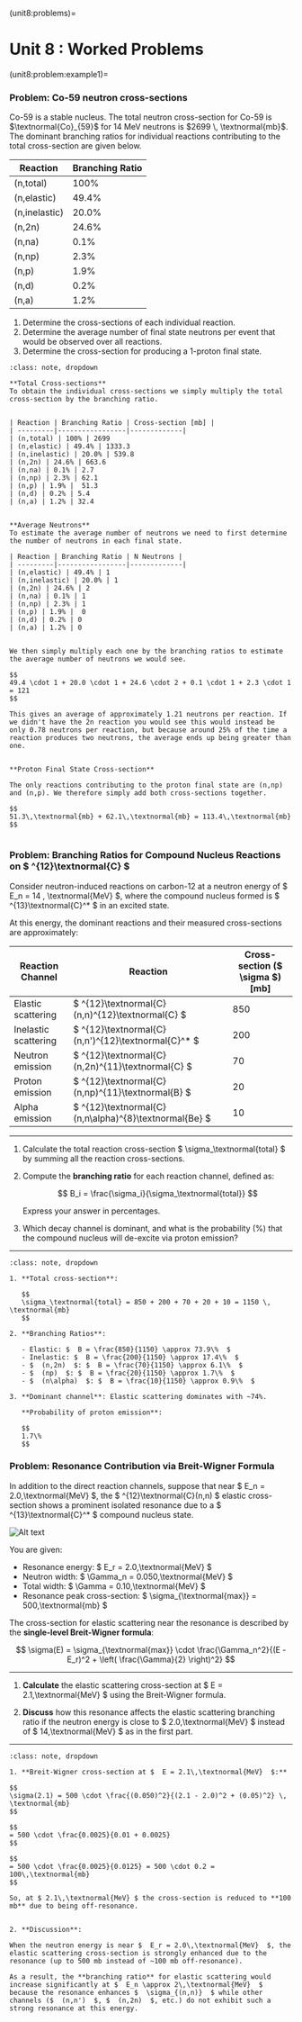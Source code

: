 (unit8:problems)=
# Unit 8 : Worked Problems

(unit8:problem:example1)=
### Problem: Co-59 neutron cross-sections

Co-59 is a stable nucleus. The total neutron cross-section for Co-59 is $\textnormal{Co}_{59}$ for 14 MeV neutrons is $2699 \, \textnormal{mb}$. The dominant branching ratios for individual reactions contributing to the total cross-section are given below.

| Reaction | Branching Ratio |
| ---------|-----------------|
| (n,total) | 100% |
| (n,elastic) | 49.4% |
| (n,inelastic) | 20.0% |
| (n,2n) | 24.6% |
| (n,na) | 0.1% |
| (n,np) | 2.3% |
| (n,p) | 1.9% |
| (n,d) | 0.2% |
| (n,a) | 1.2% |


1. Determine the cross-sections of each individual reaction.
2. Determine the average number of final state neutrons per event that would be observed over all reactions.
3. Determine the cross-section for producing a 1-proton final state.


```{admonition} Solution
:class: note, dropdown

**Total Cross-sections**
To obtain the individual cross-sections we simply multiply the total cross-section by the branching ratio.


| Reaction | Branching Ratio | Cross-section [mb] | 
| ---------|-----------------|-------------|
| (n,total) | 100% | 2699
| (n,elastic) | 49.4% | 1333.3
| (n,inelastic) | 20.0% | 539.8
| (n,2n) | 24.6% | 663.6
| (n,na) | 0.1% | 2.7
| (n,np) | 2.3% | 62.1
| (n,p) | 1.9% |  51.3
| (n,d) | 0.2% | 5.4
| (n,a) | 1.2% | 32.4


**Average Neutrons**
To estimate the average number of neutrons we need to first determine the number of neutrons in each final state.

| Reaction | Branching Ratio | N Neutrons | 
| ---------|-----------------|-------------|
| (n,elastic) | 49.4% | 1
| (n,inelastic) | 20.0% | 1
| (n,2n) | 24.6% | 2
| (n,na) | 0.1% | 1
| (n,np) | 2.3% | 1
| (n,p) | 1.9% |  0
| (n,d) | 0.2% | 0
| (n,a) | 1.2% | 0


We then simply multiply each one by the branching ratios to estimate the average number of neutrons we would see.

$$
49.4 \cdot 1 + 20.0 \cdot 1 + 24.6 \cdot 2 + 0.1 \cdot 1 + 2.3 \cdot 1 = 121
$$

This gives an average of approximately 1.21 neutrons per reaction. If we didn't have the 2n reaction you would see this would instead be only 0.78 neutrons per reaction, but because around 25% of the time a reaction produces two neutrons, the average ends up being greater than one.


**Proton Final State Cross-section**

The only reactions contributing to the proton final state are (n,np) and (n,p). We therefore simply add both cross-sections together.

$$
51.3\,\textnormal{mb} + 62.1\,\textnormal{mb} = 113.4\,\textnormal{mb}
$$


```


### Problem: Branching Ratios for Compound Nucleus Reactions on $ ^{12}\textnormal{C} $

Consider neutron-induced reactions on carbon-12 at a neutron energy of $  E_n = 14 \, \textnormal{MeV}  $, where the compound nucleus formed is $ ^{13}\textnormal{C}^* $ in an excited state.

At this energy, the dominant reactions and their measured cross-sections are approximately:

| Reaction Channel | Reaction | Cross-section ($  \sigma  $) [mb] |
|-------------------|-----------|-----------------------------------|
| Elastic scattering | $ ^{12}\textnormal{C}(n,n)^{12}\textnormal{C} $ | 850 |
| Inelastic scattering | $ ^{12}\textnormal{C}(n,n')^{12}\textnormal{C}^* $ | 200 |
| Neutron emission | $ ^{12}\textnormal{C}(n,2n)^{11}\textnormal{C} $ | 70 |
| Proton emission | $ ^{12}\textnormal{C}(n,np)^{11}\textnormal{B} $ | 20 |
| Alpha emission | $ ^{12}\textnormal{C}(n,n\alpha)^{8}\textnormal{Be} $ | 10 |

---

1. Calculate the total reaction cross-section $  \sigma_\textnormal{total}  $ by summing all the reaction cross-sections.

2. Compute the **branching ratio** for each reaction channel, defined as:

   $$
   B_i = \frac{\sigma_i}{\sigma_\textnormal{total}}
   $$

   Express your answer in percentages.

3. Which decay channel is dominant, and what is the probability (%) that the compound nucleus will de-excite via proton emission?

---


```{admonition} Solution
:class: note, dropdown

1. **Total cross-section**:

   $$
   \sigma_\textnormal{total} = 850 + 200 + 70 + 20 + 10 = 1150 \, \textnormal{mb}
   $$

2. **Branching Ratios**:

   - Elastic: $  B = \frac{850}{1150} \approx 73.9\%  $
   - Inelastic: $  B = \frac{200}{1150} \approx 17.4\%  $
   - $  (n,2n)  $: $  B = \frac{70}{1150} \approx 6.1\%  $
   - $  (np)  $: $  B = \frac{20}{1150} \approx 1.7\%  $
   - $  (n\alpha)  $: $  B = \frac{10}{1150} \approx 0.9\%  $

3. **Dominant channel**: Elastic scattering dominates with ~74%.

   **Probability of proton emission**:

   $$
   1.7\%
   $$

```


### Problem: Resonance Contribution via Breit-Wigner Formula

In addition to the direct reaction channels, suppose that near $  E_n = 2.0\,\textnormal{MeV}  $, the $ ^{12}\textnormal{C}(n,n) $ elastic cross-section shows a prominent isolated resonance due to a $ ^{13}\textnormal{C}^* $ compound nucleus state.

![Alt text](image-1.png)

You are given:
- Resonance energy: $  E_r = 2.0\,\textnormal{MeV}  $
- Neutron width: $  \Gamma_n = 0.050\,\textnormal{MeV}  $
- Total width: $  \Gamma = 0.10\,\textnormal{MeV}  $
- Resonance peak cross-section: $  \sigma_{\textnormal{max}} = 500\,\textnormal{mb}  $
  
The cross-section for elastic scattering near the resonance is described by the **single-level Breit-Wigner formula**:

$$
\sigma(E) = \sigma_{\textnormal{max}} \cdot \frac{\Gamma_n^2}{(E - E_r)^2 + \left( \frac{\Gamma}{2} \right)^2}
$$

---


1. **Calculate** the elastic scattering cross-section at $  E = 2.1\,\textnormal{MeV}  $ using the Breit-Wigner formula.

2. **Discuss** how this resonance affects the elastic scattering branching ratio if the neutron energy is close to $  2.0\,\textnormal{MeV}  $ instead of $ 14\,\textnormal{MeV} $ as in the first part.

---



```{admonition} Solution
:class: note, dropdown

1. **Breit-Wigner cross-section at $  E = 2.1\,\textnormal{MeV}  $:**

$$
\sigma(2.1) = 500 \cdot \frac{(0.050)^2}{(2.1 - 2.0)^2 + (0.05)^2} \, \textnormal{mb}
$$

$$
= 500 \cdot \frac{0.0025}{0.01 + 0.0025}
$$

$$
= 500 \cdot \frac{0.0025}{0.0125} = 500 \cdot 0.2 = 100\,\textnormal{mb}
$$

So, at $ 2.1\,\textnormal{MeV} $ the cross-section is reduced to **100 mb** due to being off-resonance.


2. **Discussion**:

When the neutron energy is near $  E_r = 2.0\,\textnormal{MeV}  $, the elastic scattering cross-section is strongly enhanced due to the resonance (up to 500 mb instead of ~100 mb off-resonance). 

As a result, the **branching ratio** for elastic scattering would increase significantly at $  E_n \approx 2\,\textnormal{MeV}  $ because the resonance enhances $  \sigma_{(n,n)}  $ while other channels ($  (n,n')  $, $  (n,2n)  $, etc.) do not exhibit such a strong resonance at this energy.



```

<!-- 
## Worked Example: Neutron-Induced Fission of $ ^{235}U $

A possible reaction for the neutron-induced fission of $ ^{235}U $ is:


$$
 ^{235}_{92}U + n \to ^{139}_{52}Te + ^{94}_{40}Zr + X 
 $$


1. What is $ X $?
2. How much energy is released in this process?
3. Considering that $ ^{94}_{40}Zr $ is stable, but the stable isobar with $ A = 139 $ is $ ^{139}_{57}La $, how much additional energy is released by the decay of $ ^{139}_{52}Te $? If this takes place in a nuclear reactor, is this additional energy a useful contribution to the reactor's power output?
4. Using the Semi-Empirical Mass Formula (SEMF), which isobar with $ A = 139 $ would you expect to be stable? If it is not $ ^{139}_{57}La $, explain the apparent discrepancy.

Masses:
- $ ^{235}U $: 235.04393 u
- $ ^{139}Te $: 138.93473 u
- $ ^{94}Zr $: 93.90632 u
- $ ^{139}La $: 138.90635 u
- $ n $: 1.00866 u
- $ e^- $: 0.00055 u

SEMF coefficients:
- $ a_v = 15.5 \, MeV $
- $ a_s = 16.8 \, MeV $
- $ a_c = 0.72 \, MeV $
- $ a_a = 23.0 \, MeV $.

```{admonition} Solution
:class: note, dropdown

1. **What is $ X $?**  
   The total $ A $ is 236, and the total $ Z $ is 92. Accounting for all protons and neutrons, $ X $ is **3 neutrons**.

2. **Energy Released**:  
   Using atomic masses, $ Q = 235.04393 + 1.00866 - (138.93473 + 93.90632 + 3 \times 1.00866) = 0.18556 \, u $,  
   which converts to $ 172.85 \, MeV $.

3. **Additional Energy**:  
   $ ^{139}_{52}Te $ decays to $ ^{139}_{57}La $ via five $ \beta^- $ decays.  
   $ Q = 138.93473 - 138.90635 = 0.02838 \, u = 26.44 \, MeV $.  
   About half of this energy is useful (the rest is carried by neutrinos).

4. **Stable Isobar Prediction**:  
   Using SEMF, the isobar predicted is $ Z = 58.3 $. However, the shell model prefers $ Z = 57 $ because $ 139 - 57 = 82 $, a magic number.

``` 
-->

<!-- 
## Worked Example: Proton-Boron Fusion Reaction

The reaction $ p + ^{11}B \to 3\alpha $ is sometimes considered for commercial fusion. Its advantages include all charged products and $ ^{11}B $ being stable and abundant (80% of natural boron). 

1. What is the $ Q $-value of this reaction?
2. What is the Gamow energy for this reaction?
3. Compare the Gamow energy for this reaction with that of d-t fusion.
4. Explain, as quantitatively as possible, why this reaction is unlikely to be used in commercial fusion reactors in the foreseeable future.

Relevant atomic mass:
- $ ^{11}B $: 11.0093052 u

Relevant particle masses:
- Proton ($ p $): 1.0072765 u
- Neutron ($ n $): 1.0086649 u
- Deuterium ($ d $): 2.0135532 u
- Tritium ($ t $): 3.0155007 u
- Alpha particle ($ \alpha $): 4.0015062 u.

```{admonition} Solution
:class: note, dropdown

1. **Q-Value**:  
   Using nuclear masses: $ Q = 11.0065622 + 1.0072765 - 3 \times 4.0015062 = 0.0093201 \, u = 8.68 \, MeV $.

2. **Gamow Energy**:  
   Reduced mass = $ 0.922823 \, u = 859.6 \, MeV $.  
   Gamow energy = $ 22.6 \, MeV $.

3. **Comparison with d-t Fusion**:  
   Gamow energy for d-t fusion = $ 1.18 \, MeV $, which is significantly lower than $ 22.6 \, MeV $.

4. **Feasibility**:  
   The required temperature for $ p + ^{11}B $ fusion is about 10× higher than for d-t fusion, making it impractical for current commercial reactors.

``` -->
 
<!-- 


## Worked Example : Resonance in Neutron Cross-Section of $ ^{63}_{29}Cu $

The plot shows a resonance in the cross-section of neutrons incident on $ ^{63}_{29}Cu $. Calculate:

1. The branching fraction of the (n,γ) reaction.
2. The energy of the excited state.
3. The lifetime of the excited state.

Why is the line shape for (n, elastic) different from (n,γ)?

Atomic masses:
- $ ^{63}Cu $: 62.9295975 u
- $ ^{64}Cu $: 63.9297642 u
- $ n $: 1.0086649 u

Conversion: $ 1 u = 931.49 \, MeV $.

```{admonition} Solution
:class: note, dropdown


1. **Branching Fraction**: The branching fraction varies with energy. Using a reasonable approximation, the ratio of peak heights is 0.45.

2. **Energy of the Excited State**:  
   Using $ Q = m_i - m_f $,  
   $ Q = 0.0084982 \, u $ or $ 7.9160 \, MeV $.  
   Adding the neutron kinetic energy yields $ 7.9166 \, MeV $.

3. **Lifetime of the Excited State**:  
   The full width at half height is $ \Gamma = 2.3 \, eV $. Using the uncertainty principle $ \Gamma \tau \approx \hbar $,  
   $ \tau = \frac{1.05 \times 10^{-34}}{2.3 \times 1.6 \times 10^{-19}} = 2.9 \times 10^{-16} \, s $.

4. **Line Shape Difference**: The elastic scattering cross-section is affected by interference between direct and compound-nucleus components, while (n,γ) must occur via a compound nucleus.

```  -->
